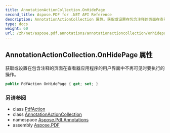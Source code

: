 ```yaml
---
title: AnnotationActionCollection.OnHidePage
second_title: Aspose.PDF for .NET API Reference
description: AnnotationActionCollection 属性。获取或设置在包含注释的页面在查看器应用程序的用户界面中不再可见时要执行的操作
type: docs
weight: 60
url: /zh/net/aspose.pdf.annotations/annotationactioncollection/onhidepage/
---
```

## AnnotationActionCollection.OnHidePage 属性

获取或设置在包含注释的页面在查看器应用程序的用户界面中不再可见时要执行的操作。

```csharp
public PdfAction OnHidePage { get; set; }
```

### 另请参阅

* class [PdfAction](../../pdfaction/)
* class [AnnotationActionCollection](../)
* namespace [Aspose.Pdf.Annotations](../../../aspose.pdf.annotations/)
* assembly [Aspose.PDF](../../../)